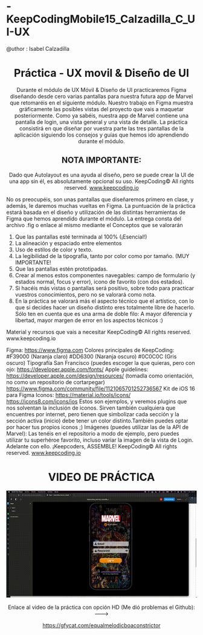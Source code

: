 # -KeepCodingMobile15_Calzadilla_C_UI-UX

@uthor : Isabel Calzadilla



<div align = "center"> <h1>Práctica - UX movil & Diseño de UI</h1>


Durante el módulo de UX Móvil & Diseño de UI practicaremos Figma diseñando desde cero varias pantallas para nuestra futura app de Marvel que retomaréis en el siguiente módulo.
Nuestro trabajo en Figma muestra gráficamente las posibles vistas del proyecto que vais a maquetar posteriormente. Como ya sabéis, nuestra app de Marvel contiene una pantalla de login, una vista general y una vista de detalle.
La práctica consistirá en que diseñar por vuestra parte las tres pantallas de la aplicación siguiendo los consejos y guías que hemos ido aprendiendo durante el módulo.


## NOTA IMPORTANTE:
Dado que Autolayout es una ayuda al diseño, pero se puede crear la UI de una app sin él, es absolutamente opcional su uso.
KeepCoding© All rights reserved.
www.keepcoding.io
 
 </div>
 
   No os preocupéis, son unas pantallas que diseñaremos primero en clase, y además, le daremos muchas vueltas en Figma.
La puntuación de la práctica estará basada en el diseño y utilización de las distintas herramientas de Figma que hemos aprendido durante el módulo.
La entrega consta del archivo .fig o enlace al mismo mediante el
Conceptos que se valorarán

1. Que las pantallas esté terminada al 100% (¡Esencial!)
2. La alineación y espaciado entre elementos
3. Uso de estilos de color y texto.
4. La legibilidad de la tipografía, tanto por color como por tamaño. (MUY
IMPORTANTE!
5. Que las pantallas estén prototipadas.
6. Crear al menos estos componentes navegables: campo de formulario (y estados
normal, focus y error), icono de favorito (con dos estados).
7. Si hacéis más vistas o pantallas será positivo, sobre todo para practicar vuestros
conocimientos, pero no se valorará como nota.
8. En la práctica se valorará más el aspecto técnico que el artístico, con lo que si
decides hacer un diseño distinto eres totalmente libre de hacerlo. Sólo ten en cuenta que es una arma de doble filo: A mayor diferencia y libertad, mayor margen de error en los aspectos técnicos :)

<div>
Material y recursos que vais a necesitar
KeepCoding© All rights reserved.
 www.keepcoding.io
 
 Figma:
https://www.figma.com
Colores principales de KeepCoding:
#F39000 (Naranja claro)
#DD6300 (Naranja oscuro)
#0C0C0C (Gris oscuro)
Tipografía San Francisco (puedes escoger la que quieras, pero con ojo:
https://developer.apple.com/fonts/
Apple guidelines:
https://developer.apple.com/design/resources/
(tomadla como orientación, no como un repositorio de cortarpegar)
https://www.figma.com/community/file/1121065701252736567
Kit de iOS 16 para Figma
Iconos:
https://material.io/tools/icons/
https://icons8.com/icons/ios
Estos son ejemplos, y veremos plugins que nos solventan la inclusión de iconos. Sirven también cualquiera que encuentres por internet, pero tienen que simbolizar cada sección y la sección activa (inicio) debe tener un color distinto.También puedes optar por hacer tus propios iconos ;)
Imágenes (puedes utilizar las de la API de Marvel):
Las tenéis en el repositorio a modo de ejemplo, pero puedes utilizar tu superhéroe favorito, incluso variar la imagen de la vista de Login.
       Adelante con ello.
 ¡Keepcoders, ASSEMBLE!
KeepCoding© All rights reserved.
www.keepcoding.io

</div>



<div align = "center">

<h1>  VIDEO DE PRÁCTICA </h1>



![](https://github.com/LTRIPLEY27/-KeepCodingMobile15_Calzadilla_C_UI-UX/blob/main/entrega_ui_ux%20(1).gif)
 
 Enlace al video de la práctica con opción HD (Me dió problemas el Github): ---> 
 
 https://gfycat.com/equalmelodicboaconstrictor

</div>
